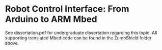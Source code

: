 # Robot Control Interface: From Arduino to ARM Mbed

See dissertation.pdf for undergraduate dissertation regarding this topic. All supporting translated Mbed code can be found in the ZumoShield folder above.
